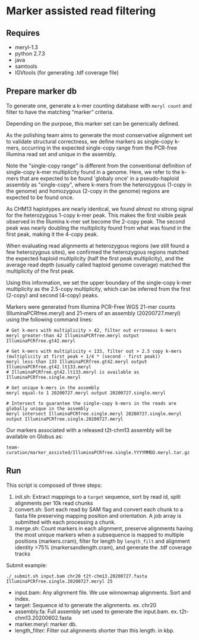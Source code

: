 # Marker assisted read filtering

## Requires
* meryl-1.3
* python 2.7.3
* java
* samtools
* IGVtools (for generating .tdf coverage file)

## Prepare marker db

To generate one, generate a k-mer counting database with `meryl count` and filter to have the matching “marker” criteria.

Depending on the purpose, this marker set can be generically defined.

As the polishing team aims to generate the most conservative alignment set to validate structural correctness, we define markers as single-copy k-mers, occurring in the expected single-copy range from the PCR-free Illumina read set and unique in the assembly.

Note the "single-copy range" is different from the conventional definition of single-copy k-mer multiplicity found in a genome.
Here, we refer to the k-mers that are expected to be found 'globaly once' in a pseudo-haploid assembly as "single-copy",
where k-mers from the heterozygous (1-copy in the genome) and homozygous (2-copy in the genome) regions are expected to be found once.

As CHM13 haplotypes are nearly identical, we found almost no strong signal for the heterozygous 1-copy k-mer peak.
This makes the first visible peak observed in the Illumina k-mer set become the 2-copy peak.
The second peak was nearly doubling the multiplicity found from what was found in the first peak, making it the 4-copy peak.

When evaluating read alignments at heterozygous regions (we still found a few heterozygous sites), 
we confirmed the heterozygous regions matched the expected haploid multiplicity (half the first peak multiplicity), 
and the average read depth (usually called haploid genome coverage) matched the multiplicity of the first peak.

Using this information, we set the upper boundary of the single-copy k-mer multiplicity as the 2.5-copy multiplicity, which can be inferred from the first (2-copy) and second (4-copy) peaks.

Markers were generated from Illumina PCR-Free WGS 21-mer counts (IlluminaPCRfree.meryl) and 21-mers of an assembly (20200727.meryl) using the following command lines:
```
# Get k-mers with multiplicity > 42, filter out erroneous k-mers
meryl greater-than 42 IlluminaPCRfree.meryl output IlluminaPCRfree.gt42.meryl

# Get k-mers with multiplicity < 133, filter out > 2.5 copy k-mers (multiplicity at first peak + 1/4 * (second - first peak))
meryl less-than 133 IlluminaPCRfree.gt42.meryl output IlluminaPCRfree.gt42.lt133.meryl
# IlluminaPCRfree.gt42.lt133.meryl is available as IlluminaPCRfree.single.meryl

# Get unique k-mers in the assembly
meryl equal-to 1 20200727.meryl output 20200727.single.meryl

# Intersect to guarantee the single-copy k-mers in the reads are globally unique in the assembly
meryl intersect IlluminaPCRfree.single.meryl 20200727.single.meryl output IlluminaPCRfree.single.20200727.meryl
```

Our markers associated with a released t2t-chm13 assembly will be available on Globus as:

`team-curation/marker_assisted/IlluminaPCRfree.single.YYYYMMDD.meryl.tar.gz`

## Run

This script is composed of three steps:
1.	init.sh: Extract mappings to a `target` sequence, sort by read id, split alignments per 10k read chunks
2.	convert.sh: Sort each read by SAM flag and convert each chunk to a fasta file preserving mapping position and orientation. A job array is submitted with each processing a chunk.
3.	merge.sh: Count markers in each alignment, preserve alignments having the most unique markers when a subsequence is mapped to multiple positions (markers.cram), filter for length by `length_filt` and alignment identity >75% (markersandlength.cram), and generate the .tdf coverage tracks

Submit example:
```
./_submit.sh input.bam chr20 t2t-chm13.20200727.fasta IlluminaPCRfree.single.20200727.meryl 25
```
* input.bam: Any alignment file. We use winnowmap alignments. Sort and index.
* target: Sequence id to generate the alignments. ex. chr20
* assembly.fa: Full assembly set used to generate the input.bam. ex. t2t-chm13.20200602.fasta
* marker.meryl: marker db.
* length_filter: Filter out alignments shorter than this length. in kbp.
